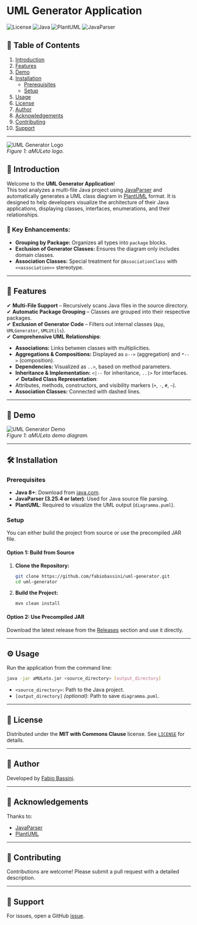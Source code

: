 # UML Generator Application

![License](https://img.shields.io/badge/license-MIT%20with%20Commons%20Clause-blue.svg)
![Java](https://img.shields.io/badge/Java-8%2B-blue.svg)
![PlantUML](https://img.shields.io/badge/PlantUML-1.2021.14-blue.svg)
![JavaParser](https://img.shields.io/badge/JavaParser-3.25.4-blue.svg)

## 📑 Table of Contents

1. [Introduction](#introduction)
2. [Features](#features)
3. [Demo](#demo)
4. [Installation](#installation)
   - [Prerequisites](#prerequisites)
   - [Setup](#setup)
5. [Usage](#usage)
6. [License](#license)
7. [Author](#author)
8. [Acknowledgements](#acknowledgements)
9. [Contributing](#contributing)
10. [Support](#support)

---

![UML Generator Logo](https://github.com/fabiobassini/aMULeto/demo/amuleto.png)  
*Figure 1: aMULeto logo.*


## 📌 Introduction

Welcome to the **UML Generator Application**!  
This tool analyzes a multi-file Java project using [JavaParser](https://javaparser.org/) and automatically generates a UML class diagram in [PlantUML](http://plantuml.com/) format. It is designed to help developers visualize the architecture of their Java applications, displaying classes, interfaces, enumerations, and their relationships.

### 🔹 Key Enhancements:
- **Grouping by Package:** Organizes all types into `package` blocks.
- **Exclusion of Generator Classes:** Ensures the diagram only includes domain classes.
- **Association Classes:** Special treatment for `@AssociationClass` with `<<association>>` stereotype.

---

## 🚀 Features

✔ **Multi-File Support** – Recursively scans Java files in the source directory.  
✔ **Automatic Package Grouping** – Classes are grouped into their respective packages.  
✔ **Exclusion of Generator Code** – Filters out internal classes (`App`, `UMLGenerator`, `UMLUtils`).  
✔ **Comprehensive UML Relationships**:
  - **Associations:** Links between classes with multiplicities.
  - **Aggregations & Compositions:** Displayed as `o-->` (aggregation) and `*-->` (composition).
  - **Dependencies:** Visualized as `..>`, based on method parameters.
  - **Inheritance & Implementation:** `<|--` for inheritance, `..|>` for interfaces.
✔ **Detailed Class Representation**:
  - Attributes, methods, constructors, and visibility markers (`+`, `-`, `#`, `~`).
  - **Association Classes:** Connected with dashed lines.

---

## 🎥 Demo

![UML Generator Demo](https://github.com/fabiobassini/aMULeto/demo/demo.png)  
*Figure 1: aMULeto demo diagram.*

---

## 🛠️ Installation

### Prerequisites
- **Java 8+**: Download from [java.com](https://www.java.com/download/).
- **JavaParser (3.25.4 or later)**: Used for Java source file parsing.
- **PlantUML**: Required to visualize the UML output (`diagramma.puml`).

### Setup
You can either build the project from source or use the precompiled JAR file.

#### Option 1: Build from Source
1. **Clone the Repository:**
   ```bash
   git clone https://github.com/fabiobassini/uml-generator.git
   cd uml-generator
   ```
2. **Build the Project:**
   ```bash
   mvn clean install
   ```

#### Option 2: Use Precompiled JAR
Download the latest release from the [Releases](https://github.com/fabiobassini/uml-generator/releases) section and use it directly.

---

## ⚙️ Usage

Run the application from the command line:
```bash
java -jar aMULeto.jar <source_directory> [output_directory]
```

- `<source_directory>`: Path to the Java project.
- `[output_directory]` *(optional)*: Path to save `diagramma.puml`.

---


## 📜 License

Distributed under the **MIT with Commons Clause** license. See [`LICENSE`](LICENSE) for details.

---

## 👤 Author

Developed by [Fabio Bassini](https://github.com/fabiobassini).

---

## 🙌 Acknowledgements

Thanks to:
- [JavaParser](https://javaparser.org/)
- [PlantUML](http://plantuml.com/)

---

## 🤝 Contributing

Contributions are welcome! Please submit a pull request with a detailed description.

---

## 📩 Support

For issues, open a GitHub [issue](https://github.com/fabiobassini/uml-generator/issues).




